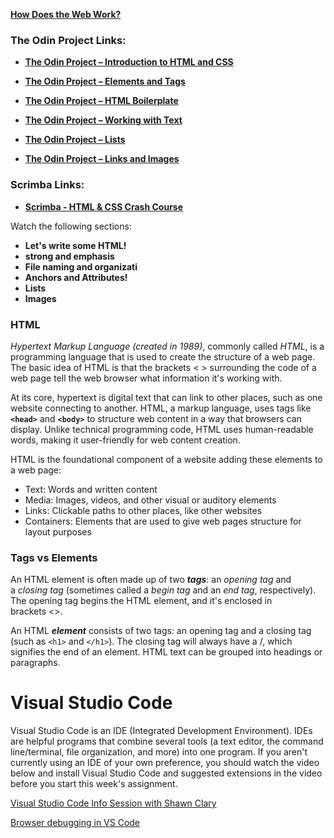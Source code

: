 

**[How Does the Web Work?](../assets/Lesson05/Lesson05-How-Does-the-Web-Work.md)**

### The Odin Project Links:

- **[The Odin Project – Introduction to HTML and CSS](https://www.theodinproject.com/paths/foundations/courses/foundations/lessons/introduction-to-html-and-css)**

- **[The Odin Project – Elements and Tags](https://www.theodinproject.com/paths/foundations/courses/foundations/lessons/elements-and-tags)**

- **[The Odin Project – HTML Boilerplate](https://www.theodinproject.com/paths/foundations/courses/foundations/lessons/html-boilerplate)**

- **[The Odin Project – Working with Text](https://www.theodinproject.com/paths/foundations/courses/foundations/lessons/working-with-text)**

- **[The Odin Project – Lists](https://www.theodinproject.com/paths/foundations/courses/foundations/lessons/lists)**

- **[The Odin Project – Links and Images](https://www.theodinproject.com/paths/foundations/courses/foundations/lessons/links-and-images)**

### Scrimba Links:

- **[Scrimba - HTML & CSS Crash Course](https://v2.scrimba.com/html-css-crash-course-c02l)**

Watch the following sections:
- **Let's write some HTML!**
- **strong and emphasis**
- **File naming and organizati**
- **Anchors and Attributes!**
- **Lists**
- **Images**

### HTML

*Hypertext Markup Language (created in 1989)*, commonly called *HTML*, is a programming language that is used to create the structure of a web page. The basic idea of HTML is that the brackets < > surrounding the code of a web page tell the web browser what information it's working with.

At its core, hypertext is digital text that can link to other places, such as one website connecting to another. HTML, a markup language, uses tags like **`<head>`** and **`<body>`** to structure web content in a way that browsers can display. Unlike technical programming code, HTML uses human-readable words, making it user-friendly for web content creation.

HTML is the foundational component of a website adding these elements to a web page:

- Text: Words and written content
- Media: Images, videos, and other visual or auditory elements
- Links: Clickable paths to other places, like other websites
- Containers: Elements that are used to give web pages structure for layout purposes

### Tags vs Elements

An HTML element is often made up of two **_tags_**: an _opening tag_ and a _closing tag_ (sometimes called a _begin tag_ and an _end tag_, respectively). The opening tag begins the HTML element, and it's enclosed in brackets <>.

An HTML **_element_** consists of two tags: an opening tag and a closing tag (such as `<h1>` and `</h1>`). The closing tag will always have a /, which signifies the end of an element. HTML text can be grouped into headings or paragraphs.

# Visual Studio Code

Visual Studio Code is an IDE (Integrated Development Environment).  IDEs are helpful programs that combine several tools (a text editor, the command line/terminal, file organization, and more) into one program.  If you aren't currently using an IDE of your own preference, you should watch the video below and install Visual Studio Code and suggested extensions in the video before you start this week's assignment.

[Visual Studio Code Info Session with Shawn Clary](https://www.youtube.com/watch?v=R8lusLkuWJQ)

[Browser debugging in VS Code](https://code.visualstudio.com/docs/nodejs/browser-debugging)

